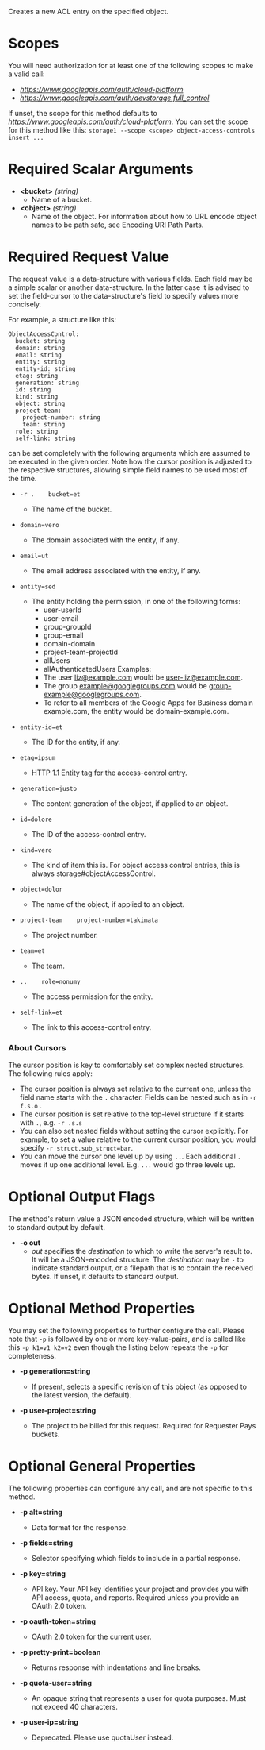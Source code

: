 Creates a new ACL entry on the specified object.
# Scopes

You will need authorization for at least one of the following scopes to make a valid call:

* *https://www.googleapis.com/auth/cloud-platform*
* *https://www.googleapis.com/auth/devstorage.full_control*

If unset, the scope for this method defaults to *https://www.googleapis.com/auth/cloud-platform*.
You can set the scope for this method like this: `storage1 --scope <scope> object-access-controls insert ...`
# Required Scalar Arguments
* **&lt;bucket&gt;** *(string)*
    - Name of a bucket.
* **&lt;object&gt;** *(string)*
    - Name of the object. For information about how to URL encode object names to be path safe, see Encoding URI Path Parts.
# Required Request Value

The request value is a data-structure with various fields. Each field may be a simple scalar or another data-structure.
In the latter case it is advised to set the field-cursor to the data-structure's field to specify values more concisely.

For example, a structure like this:
```
ObjectAccessControl:
  bucket: string
  domain: string
  email: string
  entity: string
  entity-id: string
  etag: string
  generation: string
  id: string
  kind: string
  object: string
  project-team:
    project-number: string
    team: string
  role: string
  self-link: string

```

can be set completely with the following arguments which are assumed to be executed in the given order. Note how the cursor position is adjusted to the respective structures, allowing simple field names to be used most of the time.

* `-r .    bucket=et`
    - The name of the bucket.
* `domain=vero`
    - The domain associated with the entity, if any.
* `email=ut`
    - The email address associated with the entity, if any.
* `entity=sed`
    - The entity holding the permission, in one of the following forms: 
        - user-userId 
        - user-email 
        - group-groupId 
        - group-email 
        - domain-domain 
        - project-team-projectId 
        - allUsers 
        - allAuthenticatedUsers Examples: 
        - The user liz@example.com would be user-liz@example.com. 
        - The group example@googlegroups.com would be group-example@googlegroups.com. 
        - To refer to all members of the Google Apps for Business domain example.com, the entity would be domain-example.com.
* `entity-id=et`
    - The ID for the entity, if any.
* `etag=ipsum`
    - HTTP 1.1 Entity tag for the access-control entry.
* `generation=justo`
    - The content generation of the object, if applied to an object.
* `id=dolore`
    - The ID of the access-control entry.
* `kind=vero`
    - The kind of item this is. For object access control entries, this is always storage#objectAccessControl.
* `object=dolor`
    - The name of the object, if applied to an object.
* `project-team    project-number=takimata`
    - The project number.
* `team=et`
    - The team.

* `..    role=nonumy`
    - The access permission for the entity.
* `self-link=et`
    - The link to this access-control entry.


### About Cursors

The cursor position is key to comfortably set complex nested structures. The following rules apply:

* The cursor position is always set relative to the current one, unless the field name starts with the `.` character. Fields can be nested such as in `-r f.s.o` .
* The cursor position is set relative to the top-level structure if it starts with `.`, e.g. `-r .s.s`
* You can also set nested fields without setting the cursor explicitly. For example, to set a value relative to the current cursor position, you would specify `-r struct.sub_struct=bar`.
* You can move the cursor one level up by using `..`. Each additional `.` moves it up one additional level. E.g. `...` would go three levels up.


# Optional Output Flags

The method's return value a JSON encoded structure, which will be written to standard output by default.

* **-o out**
    - *out* specifies the *destination* to which to write the server's result to.
      It will be a JSON-encoded structure.
      The *destination* may be `-` to indicate standard output, or a filepath that is to contain the received bytes.
      If unset, it defaults to standard output.
# Optional Method Properties

You may set the following properties to further configure the call. Please note that `-p` is followed by one 
or more key-value-pairs, and is called like this `-p k1=v1 k2=v2` even though the listing below repeats the
`-p` for completeness.

* **-p generation=string**
    - If present, selects a specific revision of this object (as opposed to the latest version, the default).

* **-p user-project=string**
    - The project to be billed for this request. Required for Requester Pays buckets.

# Optional General Properties

The following properties can configure any call, and are not specific to this method.

* **-p alt=string**
    - Data format for the response.

* **-p fields=string**
    - Selector specifying which fields to include in a partial response.

* **-p key=string**
    - API key. Your API key identifies your project and provides you with API access, quota, and reports. Required unless you provide an OAuth 2.0 token.

* **-p oauth-token=string**
    - OAuth 2.0 token for the current user.

* **-p pretty-print=boolean**
    - Returns response with indentations and line breaks.

* **-p quota-user=string**
    - An opaque string that represents a user for quota purposes. Must not exceed 40 characters.

* **-p user-ip=string**
    - Deprecated. Please use quotaUser instead.
